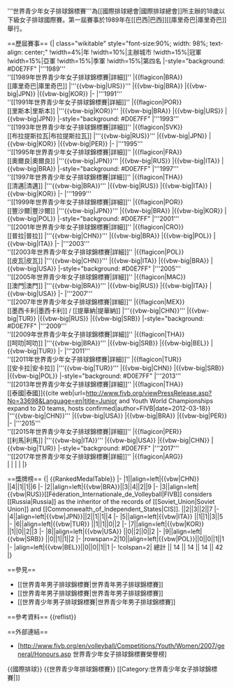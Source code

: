 '''世界青少年女子排球錦標賽'''為[[國際排球總會|國際排球總會]]所主辦的18歲以下級女子排球國際賽。第一屆賽事於1989年在[[巴西|巴西]][[庫里奇巴|庫里奇巴]]舉行。

==歷屆賽事==
{| class="wikitable" style="font-size:90%; width: 98%; text-align: center;"
!width=4%|年
!width=10%|主辦城市
!width=15%|冠軍
!width=15%|亞軍
!width=15%|季軍
!width=15%|第四名
 |-style="background: #D0E7FF"
|'''1989'''<br>''[[1989年世界青少年女子排球錦標賽|詳細]]''
|{{flagicon|BRA}}<br>[[庫里奇巴|庫里奇巴]]
|'''{{vbw-big|URS}}'''
|{{vbw-big|BRA}}
|{{vbw-big|JPN}}
|{{vbw-big|KOR}}
|-
|'''1991'''<br>''[[1991年世界青少年女子排球錦標賽|詳細]]''
|{{flagicon|POR}}<br>[[里斯本|里斯本]]
|'''{{vbw-big|KOR}}'''
|{{vbw-big|BRA}}
|{{vbw-big|URS}}
|{{vbw-big|JPN}}
|-style="background: #D0E7FF"
|'''1993'''<br>''[[1993年世界青少年女子排球錦標賽|詳細]]''
|{{flagicon|SVK}}<br>[[布拉提斯拉瓦|布拉提斯拉瓦]]
|'''{{vbw-big|RUS}}'''
|{{vbw-big|JPN}}
|{{vbw-big|KOR}}
|{{vbw-big|PER}}
|-
|'''1995'''<br>''[[1995年世界青少年女子排球錦標賽|詳細]]''
|{{flagicon|FRA}}<br>[[奧爾良|奧爾良]]
|'''{{vbw-big|JPN}}'''
|{{vbw-big|RUS}}
|{{vbw-big|ITA}}
|{{vbw-big|BRA}}
|-style="background: #D0E7FF"
|'''1997'''<br>''[[1997年世界青少年女子排球錦標賽|詳細]]''
|{{flagicon|THA}}<br>[[清邁|清邁]]
|'''{{vbw-big|BRA}}'''
|{{vbw-big|RUS}}
|{{vbw-big|ITA}}
|{{vbw-big|KOR}}
|-
|'''1999'''<br>''[[1999年世界青少年女子排球錦標賽|詳細]]''
|{{flagicon|POR}}<br>[[豐沙爾|豐沙爾]]
|'''{{vbw-big|JPN}}'''
|{{vbw-big|BRA}}
|{{vbw-big|KOR}}
|{{vbw-big|POL}}
|-style="background: #D0E7FF"
|'''2001'''<br>''[[2001年世界青少年女子排球錦標賽|詳細]]''
|{{flagicon|CRO}}<br>[[普拉|普拉]]
|'''{{vbw-big|CHN}}'''
|{{vbw-big|BRA}}
|{{vbw-big|POL}}
|{{vbw-big|ITA}}
|-
|'''2003'''<br>''[[2003年世界青少年女子排球錦標賽|詳細]]''
|{{flagicon|POL}}<br>[[皮瓦|皮瓦]]
|'''{{vbw-big|CHN}}'''
|{{vbw-big|ITA}}
|{{vbw-big|BRA}}
|{{vbw-big|USA}}
|-style="background: #D0E7FF"
|'''2005'''<br>''[[2005年世界青少年女子排球錦標賽|詳細]]''
|{{flagicon|MAC}}<br>[[澳門|澳門]]
|'''{{vbw-big|BRA}}'''
|{{vbw-big|RUS}}
|{{vbw-big|ITA}}
|{{vbw-big|USA}}
|-
|'''2007'''<br>''[[2007年世界青少年女子排球錦標賽|詳細]]''
|{{flagicon|MEX}}<br>[[墨西卡利|墨西卡利]] / [[提華納|提華納]]
|'''{{vbw-big|CHN}}'''
|{{vbw-big|TUR}}
|{{vbw-big|RUS}}
|{{vbw-big|SRB}}
|-style="background: #D0E7FF"
|'''2009'''<br>''[[2009年世界青少年女子排球錦標賽|詳細]]''
|{{flagicon|THA}}<br>[[呵叻|呵叻]]
|'''{{vbw-big|BRA}}'''
|{{vbw-big|SRB}}
|{{vbw-big|BEL}}
|{{vbw-big|TUR}}
|-
|'''2011'''<br>''[[2011年世界青少年女子排球錦標賽|詳細]]''
|{{flagicon|TUR}}<br>[[安卡拉|安卡拉]]
|'''{{vbw-big|TUR}}'''
|{{vbw-big|CHN}}
|{{vbw-big|SRB}}
|{{vbw-big|POL}}
|-style="background: #D0E7FF"
|'''2013'''<br>''[[2013年世界青少年女子排球錦標賽|詳細]]''
|{{flagicon|THA}}<br>[[泰國|泰國]]<ref>{{cite web|url=http://www.fivb.org/viewPressRelease.asp?No=33698&Language=en|title=Junior and Youth World Championships expand to 20 teams, hosts confirmed|author=FIVB|date=2012-03-18}}</ref>
|'''{{vbw-big|CHN}}'''
|{{vbw-big|USA}}
|{{vbw-big|BRA}}
|{{vbw-big|PER}}
|-
|'''2015'''<br>''[[2015年世界青少年女子排球錦標賽|詳細]]''
|{{flagicon|PER}}<br>[[利馬|利馬]]
|'''{{vbw-big|ITA}}'''
|{{vbw-big|USA}}
|{{vbw-big|CHN}}
|{{vbw-big|TUR}}
|-style="background: #D0E7FF"
|'''2017'''<br>''[[2017年世界青少年女子排球錦標賽|詳細]]''
|{{flagicon|ARG}}<br>
|
|
|
|
|}

==獎牌榜==
{| {{RankedMedalTable}}
|-
|1||align=left|{{vbw|CHN}} ||4||1||1||6
|-
|2||align=left|{{vbw|BRA}}||3||4||2||9
|-
|3||align=left|{{vbw|RUS}}<ref name=russia>[[Fédération_Internationale_de_Volleyball|FIVB]] considers [[Russia|Russia]] as the inheritor of the records of [[Soviet_Union|Soviet Union]] and [[Commonwealth_of_Independent_States|CIS]].</ref> ||2||3||2||7
|-
|4||align=left|{{vbw|JPN}}||2||1||1||4 
|-
|5||align=left|{{vbw|ITA}} ||1||1||3||5
|-
|6||align=left|{{vbw|TUR}} ||1||1||0||2
|-
|7||align=left|{{vbw|KOR}} ||1||0||2||3
|-
|8||align=left|{{vbw|USA}} ||0||2||0||2
|-
|9||align=left|{{vbw|SRB}} ||0||1||1||2
|-
|rowspan=2|10||align=left|{{vbw|POL}}||0||0||1||1
|-
|align=left|{{vbw|BEL}}||0||0||1||1
|- 
!colspan=2| 總計 || 14 || 14 || 14 || 42
|}

==參見==
* [[世界青年男子排球錦標賽|世界青年男子排球錦標賽]]
* [[世界青年男子排球錦標賽|世界青年男子排球錦標賽]]
* [[世界青少年男子排球錦標賽|世界青少年男子排球錦標賽]]



==參考資料==
{{reflist}}

==外部連結==
* [http://www.fivb.org/en/volleyball/Competitions/Youth/Women/2007/general/Honours.asp 世界青少年女子排球錦標賽榮譽榜]

{{國際排球}}
{{世界青少年排球錦標賽}}
[[Category:世界青少年女子排球錦標賽|]]